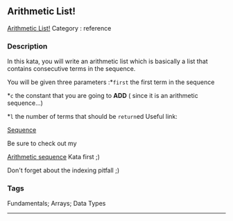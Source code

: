 ## Arithmetic List!
[Arithmetic List!](https://www.codewars.com/kata/arithmetic-list)
Category : reference

### Description
In this kata, you will write an arithmetic list which is basically a list that contains consecutive terms in the sequence.



You will be given three parameters :*`first` the first term in the sequence

    
*`c` the constant that you are going to 
**ADD**
 ( since it is an arithmetic sequence...)

    
*`l` the number of terms that should be `return`ed
Useful link:



[Sequence](http://en.wikipedia.org/wiki/Sequence)

Be sure to check out my

[Arithmetic sequence](http://www.codewars.com/kata/540f8a19a7d43d24ac001018) Kata first ;)


Don't forget about the indexing pitfall ;)

### Tags
Fundamentals; Arrays; Data Types

- - -
